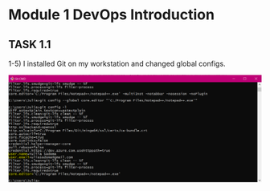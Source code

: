 # Module 1 DevOps Introduction

## TASK 1.1

1-5) I installed Git on my workstation and changed global configs.

<img src="https://github.com/Yuliia-Sadoma/DevOps_online_Kyiv_2020Q42021Q1/blob/main/m1/task1.1/images/screen2.PNG?raw=true">

